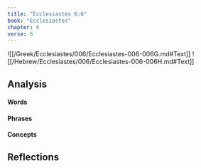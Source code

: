```yaml
---
title: "Ecclesiastes 6:6"
book: "Ecclesiastes"
chapter: 6
verse: 6
---
```

![[/Greek/Ecclesiastes/006/Ecclesiastes-006-006G.md#Text]]
![[/Hebrew/Ecclesiastes/006/Ecclesiastes-006-006H.md#Text]]

## Analysis

#### Words

#### Phrases

#### Concepts

## Reflections
